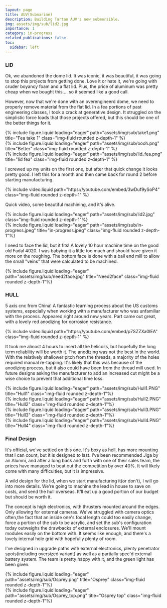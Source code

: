 ```yaml
---
layout: page
title: AUV(Submarine)
description: Building Tartan AUV's new submersible.
img: assets/img/sub/lid2.jpg
importance: 1
category: in-progress
related_publications: false
toc:
  sidebar: left
---
```


### **LID**

Ok, we abandoned the dome lid. It was iconic, it was beautiful, it was going to stop this projects from getting done.
Love it or hate it, we're going with cruder boyancy foam and a flat lid. Plus, the price of aluminum was pretty cheap when we bought this.... so it seemed like a good call.

However, now that we're done with an overengineerd dome, we need to properly remove material from the flat lid. In a fea portions of past engineering classes, I took a crack at generative design. It struggled on the simplistic force loads that those projects offered, but this should be one of the better things for it.

<div class="row">
    <div class="col-sm mt-3 mt-md-0">
        {% include figure.liquid loading="eager" path="assets/img/sub/take1.png" title="Fea take 1" class="img-fluid rounded z-depth-1" %}
    </div>
    <div class="col-sm mt-3 mt-md-0">
        {% include figure.liquid loading="eager" path="assets/img/sub/oooh.png" title="Better" class="img-fluid rounded z-depth-1" %}
    </div>
    <div class="col-sm mt-3 mt-md-0">
        {% include figure.liquid loading="eager" path="assets/img/sub/lid_fea.png" title="lid fea" class="img-fluid rounded z-depth-1" %}
    </div>
</div>

I screwed up my units on the first one, but after that quick change it looks pretty good. I left this for a month and then came back for round 2 before starting manufacturing.

<div class="row">
    <div class="col-sm mt-3 mt-md-0">
        {% include video.liquid path="https://youtube.com/embed/3wDuf9ySoP4" class="img-fluid rounded z-depth-1" %}
    </div>
</div>

Quick video, some beautiful machining, and it's alive.

<div class="row">
    <div class="col-sm mt-3 mt-md-0">
        {% include figure.liquid loading="eager" path="assets/img/sub/lid2.jpg" class="img-fluid rounded z-depth-1"%}
    </div>
    <div class="col-sm mt-3 mt-md-0">
        {% include figure.liquid loading="eager" path="assets/img/sub/in-progress.jpeg" title="in-progress.jpeg" class="img-fluid rounded z-depth-1"%}
    </div>
</div>

I need to face the lid, but it fits! A lovely 10 hour machine time on the good old Fadal 4020. I was babying it a little too much and should have given it more on the roughing. The bottom face is done with a ball end mill to allow the small "veins" that were calculated to be machined.

 <div class="col-sm mt-3 mt-md-0">
        {% include figure.liquid loading="eager" path="assets/img/sub/need2face.jpg" title="Need2face" class="img-fluid rounded z-depth-1"%}
</div>

### **HULL**

5 axis cnc from China! A fantastic learning process about the US customs systems, especially when working with a manufacturer who was unfamiliar with the process. Appeared right around new years. Part came out great, with a lovely red anodizing for corrosion resistance.

<div class="row">
    <div class="col-sm mt-3 mt-md-0">
        {% include video.liquid path="https://youtube.com/embed/p7SZZXa0lEA" class="img-fluid rounded z-depth-1" %}
    </div>
</div>

It took me almost 4 hours to insert all the helicoils, but hopefully the long term reliability will be worth it. The anodizing was not the best in the world. With the relatively shallower pitch from the threads, a majority of the holes required manual re-tapping. It's likely that this was because of the anodizing process, but it also could have been from the thread mill used. In future designs asking the manufacturer to add an increased cut might be a wise choice to prevent that additional time loss.

<div class="row">
    <div class="col-sm mt-3 mt-md-0">
        {% include figure.liquid loading="eager" path="assets/img/sub/Hull1.PNG" title="Hull1" class="img-fluid rounded z-depth-1"%}
    </div>
    <div class="col-sm mt-3 mt-md-0">
        {% include figure.liquid loading="eager" path="assets/img/sub/Hull2.PNG" title="Hull2" class="img-fluid rounded z-depth-1"%}
    </div>
</div>
<div class="row">
    <div class="col-sm mt-3 mt-md-0">
        {% include figure.liquid loading="eager" path="assets/img/sub/Hull3.PNG" title="Hull3" class="img-fluid rounded z-depth-1"%}
    </div>
    <div class="col-sm mt-3 mt-md-0">
        {% include figure.liquid loading="eager" path="assets/img/sub/Hull4.PNG" title="Hull4" class="img-fluid rounded z-depth-1"%}
    </div>
</div>

### **Final Design**

It's official, we've settled on this one. It's boxy as hell, has more mounting that I can count, but it is designed to last. I've been recommended Jiga by an Alumni, and after a long back and forth with one of their sales team, the prices have managed to beat out the competition by over 40%. It will likely come with many difficulties, but it is impressive.

A wild design for the lid, when we start manufacturing it(or don't), I will go into more details. We're going to machine the lead in house to save on costs, and send the hull overseas. It'll eat up a good portion of our budget but should be worth it.

The concept is high electronics, with thrusters mounted around the edges. Only allowing for external cameras. We've struggled with camera optics often,the fact that an inside one's focal length could too easily change, force a portion of the sub to be acrylic, and set the sub's configuration today outweighs the drawbacks of external enclosures. We'll mount modules easily on the bottom with. It seems like enough, and there's a lovely internal hole grid with hopefully plenty of room.

I've designed in upgrade paths with external electronics, plenty penetrator spots(including oversized variant) as well as a partially spec'd external battery system. The team is pretty happy with it, and the green light has been given.

<div class="row">
    <div class="col-sm mt-3 mt-md-0">
        {% include figure.liquid loading="eager" path="assets/img/sub/Osprey.png" title="Osprey" class="img-fluid rounded z-depth-1"%}
    </div>
    <div class="col-sm mt-3 mt-md-0">
        {% include figure.liquid loading="eager" path="assets/img/sub/Osprey_top.png" title="Osprey top" class="img-fluid rounded z-depth-1"%}
    </div>
</div>
